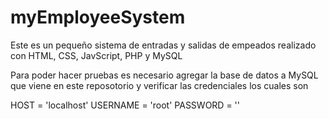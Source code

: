 # myEmployeeSystem
Este es un pequeño sistema de entradas y salidas de empeados realizado con HTML, CSS, JavScript, PHP y MySQL

Para poder hacer pruebas es necesario agregar la base de datos a MySQL que viene en este reposotorio y verificar las credenciales
los cuales son

HOST = 'localhost'
USERNAME = 'root'
PASSWORD = ''
